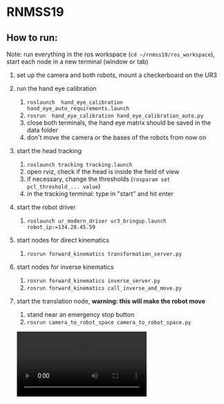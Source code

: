 # RNMSS19

## How to run:

Note: run everything in the ros workspace (`cd ~/rnmss19/ros_workspace`), start each node in a new terminal (window or tab) 
1.  set up the camera and both robots, mount a checkerboard on the UR3
2.  run the hand eye calibration 
    1.  `roslaunch  hand_eye_calibration hand_eye_auto_requirements.launch`
    2.  `rosrun  hand_eye_calibration hand_eye_calibration_auto.py`
    3.  close both terminals, the hand eye matrix should be saved in the data folder
    3.  don't move the camera or the bases of the robots from now on
3.  start the head tracking
    1. `roslaunch tracking tracking.launch`
    2. open rviz, check if the head is inside the field of view
    3. if necessary, change the thresholds (`rosparam set pcl_threshold_... value`)
    4. in the tracking terminal: type in "start" and hit enter
4.  start the robot driver
    1. `roslaunch ur_modern_driver ur3_bringup.launch robot_ip:=134.28.45.59`
5.  start nodes for direct kinematics
    1. `rosrun forward_kinematics transformation_server.py`
6. start nodes for inverse kinematics
    1. `rosrun forward_kinematics inverse_server.py`
    2. `rosrun forward_kinematics call_inverse_and_move.py`
7. start the translation node, **warning: this will make the robot move**
    1. stand near an emergency stop button
    2. `rosrun camera_to_robot_space camera_to_robot_space.py `
    
    
    ![](./demo_trim.mp4)
